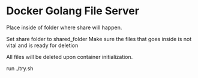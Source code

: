 # Docker Golang File Server
Place inside of folder where share will happen.

Set share folder to shared_folder
Make sure the files that goes inside is not vital and is ready for deletion

All files will be deleted upon container initialization.

run ./try.sh


